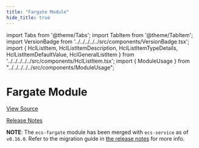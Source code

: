 ```yaml
---
title: "Fargate Module"
hide_title: true
---
```


import Tabs from '@theme/Tabs';
import TabItem from '@theme/TabItem';
import VersionBadge from '../../../../../src/components/VersionBadge.tsx';
import { HclListItem, HclListItemDescription, HclListItemTypeDetails, HclListItemDefaultValue, HclGeneralListItem } from '../../../../../src/components/HclListItem.tsx';
import { ModuleUsage } from "../../../../../src/components/ModuleUsage";

<VersionBadge repoTitle="Amazon ECS" version="0.35.15" lastModifiedVersion="0.24.1"/>

# Fargate Module

<a href="https://github.com/gruntwork-io/terraform-aws-ecs/tree/v0.35.15/modules/ecs-fargate" className="link-button" title="View the source code for this module in GitHub.">View Source</a>

<a href="https://github.com/gruntwork-io/terraform-aws-ecs/releases/tag/v0.24.1" className="link-button" title="Release notes for only versions which impacted this module.">Release Notes</a>

**NOTE**: The `ecs-fargate` module has been merged with `ecs-service` as of `v0.16.0`. Refer to the migration
guide in [the release notes](https://github.com/gruntwork-io/module-ecs/releases/tag/v0.16.0) for more info.


<!-- ##DOCS-SOURCER-START
{
  "originalSources": [
    "https://github.com/gruntwork-io/terraform-aws-ecs/tree/v0.35.15/modules/ecs-fargate/readme.md",
    "https://github.com/gruntwork-io/terraform-aws-ecs/tree/v0.35.15/modules/ecs-fargate/variables.tf",
    "https://github.com/gruntwork-io/terraform-aws-ecs/tree/v0.35.15/modules/ecs-fargate/outputs.tf"
  ],
  "sourcePlugin": "module-catalog-api",
  "hash": "b7c3147b43b3e5414444dae0296bb614"
}
##DOCS-SOURCER-END -->
